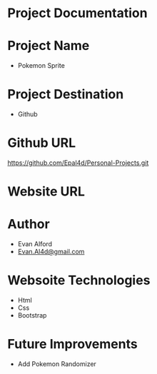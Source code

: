 # Project Documentation

# Project Name 
- Pokemon Sprite 


# Project Destination
- Github

# Github URL
https://github.com/Epal4d/Personal-Projects.git

# Website URL



# Author 
- Evan Alford
- Evan.Al4d@gmail.com

# Websoite Technologies
- Html
- Css
- Bootstrap

# Future Improvements
- Add Pokemon Randomizer